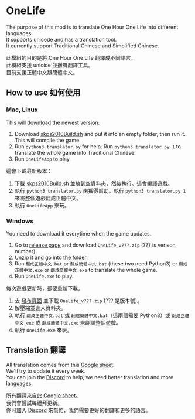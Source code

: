 # OneLife
The purpose of this mod is to translate One Hour One Life into different languages.  
It supports unicode and has a translation tool.  
It currently support Traditional Chinese and Simplified Chinese.  

此模組的目的是將 One Hour One Life 翻譯成不同語言。  
此模組支援 unicide 並擁有翻譯工具。  
目前支援正體中文跟簡體中文。  

## How to use 如何使用
### Mac, Linux
This will download the newest version:
1. Download [skps2010Build.sh](https://github.com/skps2010/OneLife/blob/master/scripts/skps2010Scripts/skps2010Build.sh) and put it into an empty folder, then run it. This will compile the game.
2. Run `python3 translator.py` for help. Run `python3 translator.py 1` to translate the whole game into Traditional Chinese.
3. Run `OneLifeApp` to play.

這會下載最新版本：
1. 下載 [skps2010Build.sh](https://github.com/skps2010/OneLife/blob/master/scripts/skps2010Scripts/skps2010Build.sh) 並放到空資料夾，然後執行。這會編譯遊戲。
2. 執行 `python3 translator.py` 來獲得幫助。執行 `python3 translator.py 1` 來將整個遊戲翻成正體中文。
3. 執行 `OneLifeApp` 來玩。

### Windows
You need to download it everytime when the game updates.
1. Go to [release page](https://github.com/skps2010/OneLife/releases) and download `OneLife_v???.zip` (??? is verison number).
2. Unzip it and go into the folder.
3. Run `翻成正體中文.bat` or `翻成簡體中文.bat` (these two need Python3) or `翻成正體中文.exe` or `翻成簡體中文.exe` to translate the whole game.
4. Run `OneLife.exe` to play.

每次遊戲更新時，都要重新下載。
1. 去 [發布頁面](https://github.com/skps2010/OneLife/releases) 並下載 `OneLife_v???.zip` (??? 是版本號)。
2. 解壓縮並進入資料夾。
3. 執行 `翻成正體中文.bat` 或 `翻成簡體中文.bat`（這兩個需要 Python3）或 `翻成正體中文.exe` 或 `翻成簡體中文.exe` 來翻譯整個遊戲。
4. 執行 `OneLife.exe` 來玩。

## Translation 翻譯
All translation comes from this [Google sheet](https://docs.google.com/spreadsheets/d/1AH6eZJJ5zkB1zT-iwlomVAUxsa4f7gIgYFS0X265GyM/edit#gid=682688818).  
We'll try to update it every week.  
You can join the [Discord](https://discord.gg/SbRHcrPf) to help, we need better translation and more languages.  

所有翻譯來自此 [Google sheet](https://docs.google.com/spreadsheets/d/1AH6eZJJ5zkB1zT-iwlomVAUxsa4f7gIgYFS0X265GyM/edit#gid=682688818)。  
我們會嘗試每禮拜更新。  
你可加入 [Discord](https://discord.gg/SbRHcrPf) 來幫忙，我們需要更好的翻譯和更多的語言。  
